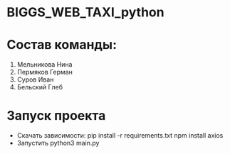 # BIGGS_WEB_TAXI_python

# Состав команды:
1. Мельникова Нина 
2. Пермяков Герман
3. Суров Иван
4. Бельский Глеб

# Запуск проекта 

- Скачать зависимости: 
    pip install -r requirements.txt
    npm install axios
- Запустить python3 main.py
